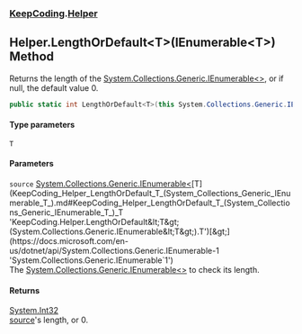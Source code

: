 ### [KeepCoding](KeepCoding.md 'KeepCoding').[Helper](KeepCoding_Helper.md 'KeepCoding.Helper')
## Helper.LengthOrDefault&lt;T&gt;(IEnumerable&lt;T&gt;) Method
Returns the length of the [System.Collections.Generic.IEnumerable&lt;&gt;](https://docs.microsoft.com/en-us/dotnet/api/System.Collections.Generic.IEnumerable-1 'System.Collections.Generic.IEnumerable`1'), or if null, the default value 0.  
```csharp
public static int LengthOrDefault<T>(this System.Collections.Generic.IEnumerable<T> source);
```
#### Type parameters
<a name='KeepCoding_Helper_LengthOrDefault_T_(System_Collections_Generic_IEnumerable_T_)_T'></a>
`T`  
  
#### Parameters
<a name='KeepCoding_Helper_LengthOrDefault_T_(System_Collections_Generic_IEnumerable_T_)_source'></a>
`source` [System.Collections.Generic.IEnumerable&lt;](https://docs.microsoft.com/en-us/dotnet/api/System.Collections.Generic.IEnumerable-1 'System.Collections.Generic.IEnumerable`1')[T](KeepCoding_Helper_LengthOrDefault_T_(System_Collections_Generic_IEnumerable_T_).md#KeepCoding_Helper_LengthOrDefault_T_(System_Collections_Generic_IEnumerable_T_)_T 'KeepCoding.Helper.LengthOrDefault&lt;T&gt;(System.Collections.Generic.IEnumerable&lt;T&gt;).T')[&gt;](https://docs.microsoft.com/en-us/dotnet/api/System.Collections.Generic.IEnumerable-1 'System.Collections.Generic.IEnumerable`1')  
The [System.Collections.Generic.IEnumerable&lt;&gt;](https://docs.microsoft.com/en-us/dotnet/api/System.Collections.Generic.IEnumerable-1 'System.Collections.Generic.IEnumerable`1') to check its length.
  
#### Returns
[System.Int32](https://docs.microsoft.com/en-us/dotnet/api/System.Int32 'System.Int32')  
[source](KeepCoding_Helper_LengthOrDefault_T_(System_Collections_Generic_IEnumerable_T_).md#KeepCoding_Helper_LengthOrDefault_T_(System_Collections_Generic_IEnumerable_T_)_source 'KeepCoding.Helper.LengthOrDefault&lt;T&gt;(System.Collections.Generic.IEnumerable&lt;T&gt;).source')'s length, or 0.
